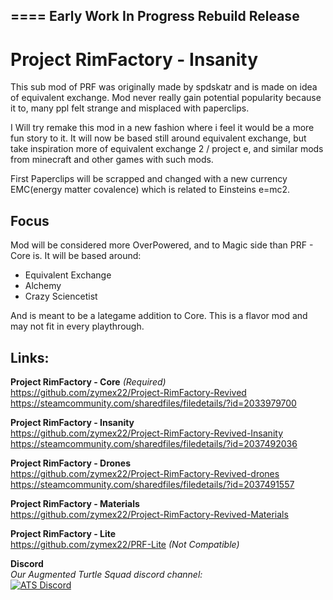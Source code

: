 ## ==== Early Work In Progress Rebuild Release 

# Project RimFactory - Insanity
This sub mod of PRF was originally made by spdskatr and is made on idea of equivalent exchange.
Mod never really gain potential popularity because it to, many ppl felt strange and misplaced with paperclips.

I Will try remake this mod in a new fashion where i feel it would be a more fun story to it.
It will now be based still around equivalent exchange, but take inspiration more of equivalent exchange 2 / project e, and similar mods from minecraft and other games with such mods.

First Paperclips will be scrapped and changed with a new currency EMC(energy matter covalence)
which is related to Einsteins e=mc2.

## Focus
Mod will be considered more OverPowered, and to Magic side than PRF - Core is.
It will be based around:
- Equivalent Exchange
- Alchemy
- Crazy Sciencetist

And is meant to be a lategame addition to Core.
This is a flavor mod and may not fit in every playthrough.

## Links:
**Project RimFactory - Core** *(Required)*  
https://github.com/zymex22/Project-RimFactory-Revived  
https://steamcommunity.com/sharedfiles/filedetails/?id=2033979700  
  
**Project RimFactory - Insanity**  
https://github.com/zymex22/Project-RimFactory-Revived-Insanity  
https://steamcommunity.com/sharedfiles/filedetails/?id=2037492036  
  
**Project RimFactory - Drones**  
https://github.com/zymex22/Project-RimFactory-Revived-drones  
https://steamcommunity.com/sharedfiles/filedetails/?id=2037491557  
  
**Project RimFactory - Materials**  
https://github.com/zymex22/Project-RimFactory-Revived-Materials  
  
**Project RimFactory - Lite**  
https://github.com/zymex22/PRF-Lite *(Not Compatible)*  
  
**Discord**  
*Our Augmented Turtle Squad discord channel:*  
[![ATS Discord](https://imgur.com/x9KVZun.png)](https://discord.gg/QBr7Wby)
